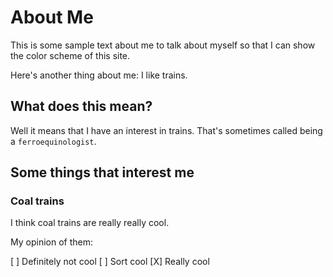 # About Me
This is some sample text about me to talk about myself so that I can show the color scheme of this site.

Here's another thing about me: I like trains.

## What does this mean?

Well it means that I have an interest in trains. That's sometimes called being a `ferroequinologist`.

## Some things that interest me

### Coal trains
I think coal trains are really really cool.

My opinion of them:

[ ] Definitely not cool
[ ] Sort cool
[X] Really cool